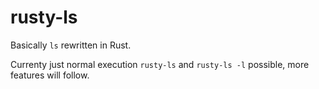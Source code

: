 # rusty-ls

Basically `ls` rewritten in Rust.

Currenty just normal execution `rusty-ls` and `rusty-ls -l` possible, more features will follow.
